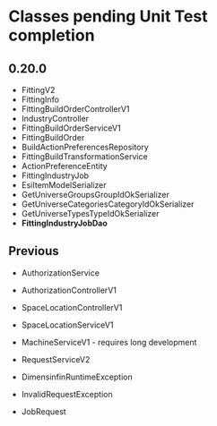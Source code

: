 # Classes pending Unit Test completion
## 0.20.0
* FittingV2
* FittingInfo
* FittingBuildOrderControllerV1
* IndustryController
* FittingBuildOrderServiceV1
* FittingBuildOrder
* BuildActionPreferencesRepository
* FittingBuildTransformationService
* ActionPreferenceEntity
* FittingIndustryJob
* EsiItemModelSerializer
* GetUniverseGroupsGroupIdOkSerializer
* GetUniverseCategoriesCategoryIdOkSerializer
* GetUniverseTypesTypeIdOkSerializer
* **FittingIndustryJobDao**

## Previous
* AuthorizationService
* AuthorizationControllerV1
* SpaceLocationControllerV1
* SpaceLocationServiceV1


* MachineServiceV1 - requires long development
* RequestServiceV2


* DimensinfinRuntimeException
* InvalidRequestException
* JobRequest
